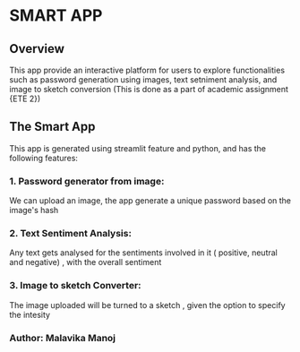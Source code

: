 #  SMART APP 

## Overview
This app provide an interactive platform for users to explore functionalities such as password generation using images, text setniment analysis, and image to sketch conversion
(This is done as a part of academic assignment {ETE 2}) 

## The Smart App
This app is generated using streamlit feature and python, and has the following features:

### 1. Password generator from image: 
We can upload an image, the app generate a unique password based on the image's hash
### 2. Text Sentiment Analysis:
Any text gets analysed for the sentiments involved in it ( positive, neutral and negative) , with the overall sentiment
### 3. Image to sketch Converter:
The image uploaded will be turned to a sketch , given the option to specify the intesity

### Author: Malavika Manoj


